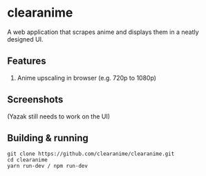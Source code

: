 # clearanime

A web application that scrapes anime and displays them in a neatly designed UI.

## Features

1. Anime upscaling in browser (e.g. 720p to 1080p)

## Screenshots

(Yazak still needs to work on the UI)

## Building & running

```
git clone https://github.com/clearanime/clearanime.git
cd clearanime
yarn run-dev / npm run-dev

```
